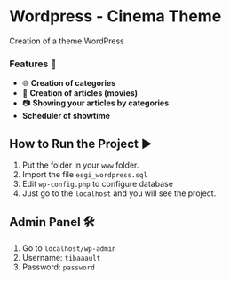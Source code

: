 # Wordpress - Cinema Theme #
Creation of a theme WordPress

### Features 🚀

- 🌐 **Creation of categories**
- 🔄 **Creation of articles (movies)**
- 📷 **Showing your articles by categories**
-    **Scheduler of showtime**

## How to Run the Project ▶️

1. Put the folder in your `www` folder.
2. Import the file `esgi_wordpress.sql`
3. Edit `wp-config.php` to configure database
4. Just go to the `localhost` and you will see the project.

## Admin Panel 🛠️

1. Go to `localhost/wp-admin`
2. Username: `tibaaault`
3. Password: `password`
